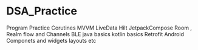 # DSA_Practice
Program Practice 
Corutines
MVVM
LiveData
Hilt
JetpackCompose
Room , Realm
flow and Channels
BLE
java basics
kotlin basics
Retrofit
Android Componets and widgets layouts etc



